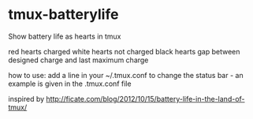 tmux-batterylife
================

Show battery life as hearts in tmux

<p>
red hearts	charged
white hearts	not charged
black hearts	gap between designed charge and last maximum charge
</p>

how to use:
	add a line in your ~/.tmux.conf to change the status bar - an example is given in the .tmux.conf file

inspired by http://ficate.com/blog/2012/10/15/battery-life-in-the-land-of-tmux/
